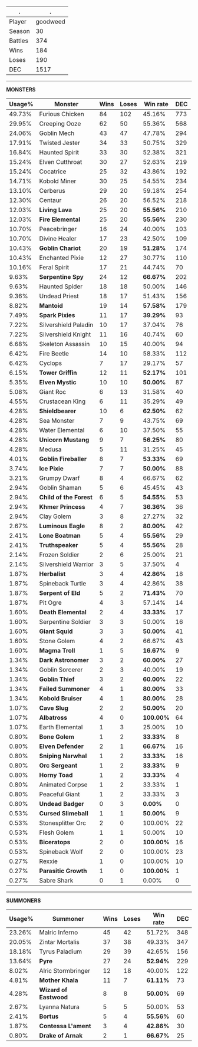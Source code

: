 .|.
|-|-
Player|goodweed
Season|30
Battles|374
Wins|184
Loses|190
DEC|1517

---
**MONSTERS**

Usage%|Monster|Wins|Loses|Win rate|DEC|
-|-|-|-|-|-|
49.73%|Furious Chicken|84|102|45.16%|773|
29.95%|Creeping Ooze|62|50|55.36%|568|
24.06%|Goblin Mech|43|47|47.78%|294|
17.91%|Twisted Jester|34|33|50.75%|329|
16.84%|Haunted Spirit|33|30|52.38%|321|
15.24%|Elven Cutthroat|30|27|52.63%|219|
15.24%|Cocatrice|25|32|43.86%|192|
14.71%|Kobold Miner|30|25|54.55%|234|
13.10%|Cerberus|29|20|59.18%|254|
12.30%|Centaur|26|20|56.52%|218|
12.03%|**Living Lava**|25|20|**55.56%**|210|
12.03%|**Fire Elemental**|25|20|**55.56%**|230|
10.70%|Peacebringer|16|24|40.00%|103|
10.70%|Divine Healer|17|23|42.50%|109|
10.43%|**Goblin Chariot**|20|19|**51.28%**|174|
10.43%|Enchanted Pixie|12|27|30.77%|110|
10.16%|Feral Spirit|17|21|44.74%|70|
9.63%|**Serpentine Spy**|24|12|**66.67%**|202|
9.63%|Haunted Spider|18|18|50.00%|146|
9.36%|Undead Priest|18|17|51.43%|156|
8.82%|**Mantoid**|19|14|**57.58%**|179|
7.49%|**Spark Pixies**|11|17|**39.29%**|93|
7.22%|Silvershield Paladin|10|17|37.04%|76|
7.22%|Silvershield Knight|11|16|40.74%|60|
6.68%|Skeleton Assassin|10|15|40.00%|94|
6.42%|Fire Beetle|14|10|58.33%|112|
6.42%|Cyclops|7|17|29.17%|57|
6.15%|**Tower Griffin**|12|11|**52.17%**|101|
5.35%|**Elven Mystic**|10|10|**50.00%**|87|
5.08%|Giant Roc|6|13|31.58%|40|
4.55%|Crustacean King|6|11|35.29%|49|
4.28%|**Shieldbearer**|10|6|**62.50%**|62|
4.28%|Sea Monster|7|9|43.75%|69|
4.28%|Water Elemental|6|10|37.50%|55|
4.28%|**Unicorn Mustang**|9|7|**56.25%**|80|
4.28%|Medusa|5|11|31.25%|45|
4.01%|**Goblin Fireballer**|8|7|**53.33%**|69|
3.74%|**Ice Pixie**|7|7|**50.00%**|88|
3.21%|Grumpy Dwarf|8|4|66.67%|62|
2.94%|Goblin Shaman|5|6|45.45%|43|
2.94%|**Child of the Forest**|6|5|**54.55%**|53|
2.94%|**Khmer Princess**|4|7|**36.36%**|36|
2.94%|Clay Golem|3|8|27.27%|32|
2.67%|**Luminous Eagle**|8|2|**80.00%**|42|
2.41%|**Lone Boatman**|5|4|**55.56%**|29|
2.41%|**Truthspeaker**|5|4|**55.56%**|28|
2.14%|Frozen Soldier|2|6|25.00%|21|
2.14%|Silvershield Warrior|3|5|37.50%|4|
1.87%|**Herbalist**|3|4|**42.86%**|18|
1.87%|Spineback Turtle|3|4|42.86%|38|
1.87%|**Serpent of Eld**|5|2|**71.43%**|70|
1.87%|Pit Ogre|4|3|57.14%|14|
1.60%|**Death Elemental**|2|4|**33.33%**|17|
1.60%|Serpentine Soldier|3|3|50.00%|16|
1.60%|**Giant Squid**|3|3|**50.00%**|41|
1.60%|Stone Golem|4|2|66.67%|43|
1.60%|**Magma Troll**|1|5|**16.67%**|9|
1.34%|**Dark Astronomer**|3|2|**60.00%**|27|
1.34%|Goblin Sorcerer|2|3|40.00%|19|
1.34%|**Goblin Thief**|3|2|**60.00%**|22|
1.34%|**Failed Summoner**|4|1|**80.00%**|33|
1.34%|**Kobold Bruiser**|4|1|**80.00%**|28|
1.07%|**Cave Slug**|2|2|**50.00%**|20|
1.07%|**Albatross**|4|0|**100.00%**|64|
1.07%|Earth Elemental|1|3|25.00%|10|
0.80%|**Bone Golem**|1|2|**33.33%**|8|
0.80%|**Elven Defender**|2|1|**66.67%**|16|
0.80%|**Sniping Narwhal**|1|2|**33.33%**|16|
0.80%|**Orc Sergeant**|1|2|**33.33%**|9|
0.80%|**Horny Toad**|1|2|**33.33%**|4|
0.80%|Animated Corpse|1|2|33.33%|1|
0.80%|Peaceful Giant|1|2|33.33%|3|
0.80%|**Undead Badger**|0|3|**0.00%**|0|
0.53%|**Cursed Slimeball**|1|1|**50.00%**|9|
0.53%|Stonesplitter Orc|2|0|100.00%|22|
0.53%|Flesh Golem|1|1|50.00%|10|
0.53%|**Biceratops**|2|0|**100.00%**|16|
0.53%|Spineback Wolf|2|0|100.00%|23|
0.27%|Rexxie|1|0|100.00%|10|
0.27%|**Parasitic Growth**|1|0|**100.00%**|1|
0.27%|Sabre Shark|0|1|0.00%|0|

---
**SUMMONERS**

Usage%|Summoner|Wins|Loses|Win rate|DEC|
-|-|-|-|-|-|
23.26%|Malric Inferno|45|42|51.72%|348|
20.05%|Zintar Mortalis|37|38|49.33%|347|
18.18%|Tyrus Paladium|29|39|42.65%|156|
13.64%|**Pyre**|27|24|**52.94%**|229|
8.02%|Alric Stormbringer|12|18|40.00%|122|
4.81%|**Mother Khala**|11|7|**61.11%**|73|
4.28%|**Wizard of Eastwood**|8|8|**50.00%**|69|
2.67%|Lyanna Natura|5|5|50.00%|53|
2.41%|**Bortus**|5|4|**55.56%**|60|
1.87%|**Contessa L'ament**|3|4|**42.86%**|30|
0.80%|**Drake of Arnak**|2|1|**66.67%**|25|
